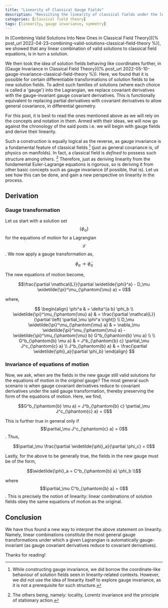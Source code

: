 ```yaml
---
title: "Linearity of Classical Gauge Fields"
description: "Revisiting the linearity of classical fields under the lens of gauge invariance"
categories: [classical field theory]
tags: [linearity, gauge invariance, symmetry]
---
```


In [Combining Valid Solutions Into New Ones in Classical Field Theory]({% post_url 2022-04-23-combining-valid-solutions-classical-field-theory %}), we showed that any linear combination of valid solutions to classical field equations, is in turn a solution.

We then took the idea of solution fields behaving like coordinates further, in [Gauge Invariance in Classical Field Theory]({% post_url 2022-05-10-gauge-invariance-classical-field-theory %}). Here, we found that it is possible for certain differentiable transformations of solution fields to be new solution fields. To admit such families of solutions (where each choice is called a 'gauge') into the Lagrangian, we replace covariant derivatives with the gauge-invariant gauge covariant derivatives. This is functionally equivalent to replacing partial derivatives with covariant derivatives to allow general covariance, in differential geometry.

For this post, it is best to read the ones mentioned above as we will rely on the concepts and notation in them. Armed with their ideas, we will now go against the chronology of the said posts i.e. we will begin with gauge fields and derive their linearity.

Such a construction is equally logical as the reverse, as gauge invariance is a fundamental feature of classical fields [^1] (just as general covariance is, of physics on manifolds). In fact, a classical field is _defined_ to possess such structure among others. [^2] Therefore, just as deriving linearity from the fundamental Euler-Lagrange equations is rigorous, so is deriving it from other basic concepts such as gauge invariance (if possible, that is). Let us see how this can be done, and gain a new perspective on linearity in the process.

[^1]: While constructing gauge invariance, we did borrow the coordinate-like behaviour of solution fields seen in linearity-related contexts. However, we did not use the idea of linearity itself to explore gauge invariance, as it is not a prerequisite for such structure.

[^2]: The others being, namely: locality, Lorentz invariance and the principle of stationary action.

## Derivation

### Gauge transformation

Let us start with a solution set $$\left\{ \phi_a \right\}$$ for the equations of motion for a Lagrangian $$\mathcal{L}$$. We now apply a gauge transformation as,

$$\phi_a \to \widetilde{\phi}_a$$

The new equations of motion become,

$$\frac{\partial \mathcal{L}}{\partial \widetilde{\phi}^a} - D_\mu \widetilde{\pi}^\mu_{\phantom{\mu} a} = 0$$

where,

$$
\begin{align}
\phi^a & = \delta^{a b} \phi_b \\
\widetilde{\pi}^\mu_{\phantom{\mu} a} & = \frac{\partial \mathcal{L}}{\partial \left( \partial_\mu \phi^a \right)} \\
D_\mu \widetilde{\pi}^\mu_{\phantom{\mu} a} & = \nabla_\mu \widetilde{\pi}^\mu_{\phantom{\mu} a} - \widetilde{\pi}^\mu_{\phantom{\mu} b} G^b_{\phantom{b} \mu a} \\ \\
G^b_{\phantom{b} \mu a} & = J^b_{\phantom{b} c} \partial_\mu J^c_{\phantom{c} a} \\
J^b_{\phantom{b} a} & = \frac{\partial \widetilde{\phi}_a}{\partial \phi_b}
\end{align}
$$

### Invariance of equations of motion

Now, we ask, when are the fields in the new gauge still valid solutions for the equations of motion in the _original_ gauge? The most general such scenario is when gauge covariant derivatives reduce to covariant derivatives under the said gauge transformation, thereby preserving the form of the equations of motion. Here, we find,

$$G^b_{\phantom{b} \mu a} = J^b_{\phantom{b} c} \partial_\mu J^c_{\phantom{c} a} = 0$$

This is further true in general only if $$\partial_\mu J^c_{\phantom{c} a} = 0$$. Thus,

$$\partial_\mu \frac{\partial \widetilde{\phi}_a}{\partial \phi_c} = 0$$

Lastly, for the above to be generally true, the fields in the new gauge must be of the form,

$$\widetilde{\phi}_a = C^b_{\phantom{b} a} \phi_b \\$$

where $$\partial_\mu C^b_{\phantom{b} a} = 0$$. This is precisely the notion of linearity: linear combinations of solution fields obey the same equations of motion as the original.

## Conclusion

We have thus found a new way to interpret the above statement on linearity. Namely, linear combinations constitute the most general gauge transformations under which a given Lagrangian is automatically gauge-invariant (as gauge covariant derivatives reduce to covariant derivatives).

Thanks for reading!

